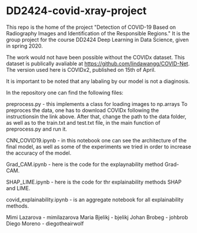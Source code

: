 # DD2424-covid-xray-project

This repo is the home of the project "Detection of COVID-19 Based on Radiography Images and Identification of the Responsible Regions." It is the group project for the course DD2424 Deep Learning in Data Science, given in spring 2020.

The work would not have been possible without the COVIDx dataset. This dataset is publically avaliable at https://github.com/lindawangg/COVID-Net. The version used here is COVIDx2, published on 15th of April.

It is important to be noted that any labaling by our model is not a diaginosis.

In the repository one can find the following files:

preprocess.py - this implements a class for loading images to np.arrays
To preproces the data, one has to download COVIDx following the instructionsin the link above. After that, change the path to the data folder, as well as to the train.txt and test.txt file, in the main function of preprocess.py and run it.

CNN_COVID19.ipynb - in this notebook one can see the architecture of the final model, as well as some of the experiments we tried in order to increase the accuracy of the model.

Grad_CAM.ipynb - here is the code for the explaynability method Grad-CAM.

SHAP_LIME.ipynb - here is the code for thr explainability methods SHAP and LIME.

covid_explainability.ipynb - is an aggregate notebook for all explainability methods.


Mimi Lazarova - mimilazarova
Maria Bjelikj - bjelikj
Johan Brobeg - johbrob
Diego Moreno - diegotheairwolf

